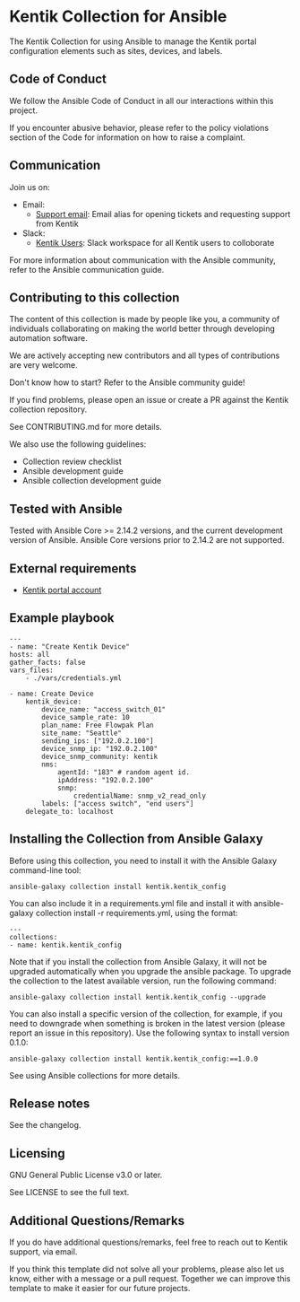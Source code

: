 # Kentik Collection for Ansible
The Kentik Collection for using Ansible to manage the Kentik portal configuration elements such as sites, devices, and labels. 

## Code of Conduct
We follow the Ansible Code of Conduct in all our interactions within this project.

If you encounter abusive behavior, please refer to the policy violations section of the Code for information on how to raise a complaint.

## Communication
Join us on:

- Email: 
    - [Support email](support@kentik.com): Email alias for opening tickets and requesting support from Kentik
- Slack: 
    - [Kentik Users](https://www.kentik.com/go/offer/kentik-community-slack-signup/): Slack workspace for all Kentik users to colloborate

For more information about communication with the Ansible community, refer to the Ansible communication guide.

## Contributing to this collection
The content of this collection is made by people like you, a community of individuals collaborating on making the world better through developing automation software.

We are actively accepting new contributors and all types of contributions are very welcome.

Don't know how to start? Refer to the Ansible community guide!

If you find problems, please open an issue or create a PR against the Kentik collection repository.

See CONTRIBUTING.md for more details.

We also use the following guidelines:
- Collection review checklist
- Ansible development guide
- Ansible collection development guide

## Tested with Ansible
Tested with Ansible Core >= 2.14.2 versions, and the current development version of Ansible. Ansible Core versions prior to 2.14.2 are not supported.

## External requirements
- [Kentik portal account](https://portal.kentik.com)

## Example playbook
    ---
    - name: "Create Kentik Device"
    hosts: all
    gather_facts: false
    vars_files:
        - ./vars/credentials.yml

    - name: Create Device
        kentik_device:
            device_name: "access_switch_01"
            device_sample_rate: 10
            plan_name: Free Flowpak Plan
            site_name: "Seattle"
            sending_ips: ["192.0.2.100"]
            device_snmp_ip: "192.0.2.100"
            device_snmp_community: kentik
            nms:
                agentId: "183" # random agent id.
                ipAddress: "192.0.2.100"
                snmp:
                    credentialName: snmp_v2_read_only
            labels: ["access switch", "end users"]
        delegate_to: localhost

## Installing the Collection from Ansible Galaxy
Before using this collection, you need to install it with the Ansible Galaxy command-line tool:

    ansible-galaxy collection install kentik.kentik_config
    
You can also include it in a requirements.yml file and install it with ansible-galaxy collection install -r requirements.yml, using the format:

    ---
    collections:
    - name: kentik.kentik_config

Note that if you install the collection from Ansible Galaxy, it will not be upgraded automatically when you upgrade the ansible package. To upgrade the collection to the latest available version, run the following command:

    ansible-galaxy collection install kentik.kentik_config --upgrade

You can also install a specific version of the collection, for example, if you need to downgrade when something is broken in the latest version (please report an issue in this repository). Use the following syntax to install version 0.1.0:

    ansible-galaxy collection install kentik.kentik_config:==1.0.0

See using Ansible collections for more details.

## Release notes
See the changelog.

## Licensing
GNU General Public License v3.0 or later.

See LICENSE to see the full text.

## Additional Questions/Remarks
If you do have additional questions/remarks, feel free to reach out to Kentik support, via email.

If you think this template did not solve all your problems, please also let us know, either with a message or a pull request. Together we can improve this template to make it easier for our future projects.
